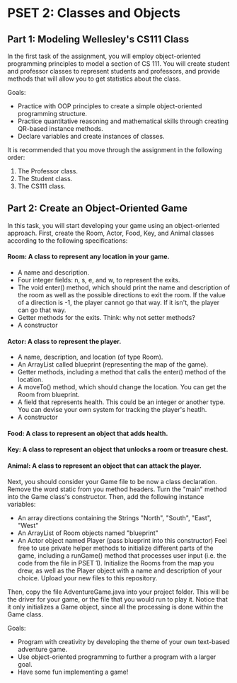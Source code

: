 # PSET 2: Classes and Objects
## Part 1: Modeling Wellesley's CS111 Class
In the first task of the assignment, you will employ object-oriented 
programming principles to model a section of CS 111. You will create student 
and professor classes to represent students and professors, and provide 
methods that will allow you to get statistics about the class.

Goals:
* Practice with OOP principles to create a simple object-oriented programming 
 structure.
* Practice quantitative reasoning and mathematical skills through creating 
 QR-based instance methods.
* Declare variables and create instances of classes.

It is recommended that you move through the assignment in the following order:
1. The Professor class.
2. The Student class.
3. The CS111 class.

## Part 2: Create an Object-Oriented Game
In this task, you will start developing your game using an object-oriented 
approach. First, create the Room, Actor, Food, Key, and Animal classes according
to the following specifications:
#### Room: A class to represent any location in your game.
 * A name and description.
 * Four integer fields: n, s, e, and w, to represent the exits.
 * The void enter() method, which should print the name and description of the 
   room as well as the possible directions to exit the room. If the value of a
   direction is -1, the player cannot go that way. If it isn't, the player can 
   go that way.
 * Getter methods for the exits. Think: why not setter methods?
 * A constructor
#### Actor: A class to represent the player.
 * A name, description, and location (of type Room).
 * An ArrayList<Room> called blueprint (representing the map of the game).
 * Getter methods, including a method that calls the enter() method of the location.
 * A moveTo() method, which should change the location. You can get the Room from 
   blueprint.
 * A field that represents health. This could be an integer or another type. You 
   can devise your own system for tracking the player's heatlh.
 * A constructor
#### Food: A class to represent an object that adds health.
#### Key: A class to represent an object that unlocks a room or treasure chest.
#### Animal: A class to represent an object that can attack the player.

Next, you should consider your Game file to be now a class declaration. Remove 
the word static from you method headers. Turn the "main" method into the Game 
class's constructor. Then, add the following instance variables:
 * An array directions containing the Strings "North", "South", "East", 
   "West"
 * An ArrayList of Room objects named "blueprint"
 * An Actor object named Player (pass blueprint into this constructor)
Feel free to use private helper methods to initialize different parts of the game,
including a runGame() method that processes user input (i.e. the code from the 
file in PSET 1).
Initialize the Rooms from the map you drew, as well as the Player object with 
a name and description of your choice.
Upload your new files to this repository.

Then, copy the file AdventureGame.java into your project folder. This will 
be the driver for your game, or the file that you would run to play it. Notice 
that it only initializes a Game object, since all the processing is done within
the Game class.

Goals:
 * Program with creativity by developing the theme of your own text-based 
  adventure game.
 * Use object-oriented programming to further a program with a larger goal.
 * Have some fun implementing a game!
